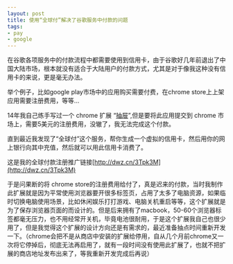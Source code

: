 ```yaml
---
layout: post
title: 使用“全球付”解决了谷歌服务中付款的问题
tags:
- pay
- google
---
```


在谷歌各项服务中的付款流程中都需要使用到信用卡，由于谷歌好几年前退出了中国大陆市场，根本就没有适合于大陆用户的付款方式，尤其是对于像我这种没有信用卡的来说，更是毫无办法。

举个例子，比如google play市场中的应用购买需要付费，在chrome store上上架应用需要注册费用，等等...

14年我自己练手写过一个 chrome 扩展 “[抽屉](http://blog.xavierskip.com/2014-02-17-chrome-extensions-drawer/)”,但是要将此应用提交到 chrome 市场上，需要5美元的注册费用，没辙了，我无法完成这个付款。

直到最近我发现了“全球付”这个服务，帮你生成一个虚拟的信用卡，然后用你的网上银行向其中充值，然后就可以用此信用卡消费了。

这是我的全球付款注册推广链接[http://dwz.cn/3Tpk3M](http://dwz.cn/3Tpk3M)

于是问果断的将 chrome store的注册费用给付了，真是迟来的付款，当时我制作此扩展就是因为平常使用浏览器要开很多标签页，占用了太多了电脑资源，如果临时切换电脑使用场景，比如休闲娱乐打打游戏、电脑关机重启等等，这个扩展就是为了保存浏览器页面的而设计的。但是后来拥有了macbook，50-60个浏览器标签都毫无压力，也不用经常开关机，毕竟电池很耐用，于是这个扩展我自己也很少用了，但是我觉得这个扩展的设计方向还是有需求的，最近准备抽点时间重新开发一下。（chrome会把不是从商店中安装的扩展给停用，自从几个月前chrome又一次将它停掉后，彻底无法再启用了，就有一段时间没有使用此扩展了，也就不把扩展的商店地址发布出来了，等我重新开发完成后再说）

